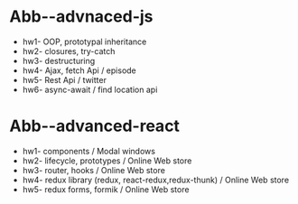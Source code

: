 # Abb--advnaced-js
- hw1- OOP, prototypal inheritance
- hw2- closures, try-catch
- hw3- destructuring
- hw4- Ajax, fetch Api / episode
- hw5- Rest Api / twitter
- hw6- async-await / find location api
# Abb--advanced-react
- hw1- components / Modal windows
- hw2- lifecycle, prototypes / Online Web store
- hw3- router, hooks / Online Web store
- hw4- redux library (redux, react-redux,redux-thunk) / Online Web store
- hw5- redux forms, formik / Online Web store
